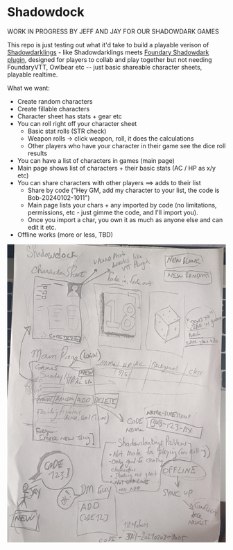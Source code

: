 # Shadowdock

WORK IN PROGRESS BY JEFF AND JAY FOR OUR SHADOWDARK GAMES

This repo is just testing out what it'd take to build a playable verison of [Shadowdarklings](https://shadowdarklings.net/) - like Shadowdarklings meets [Foundary Shadowdark plugin](https://github.com/Muttley/foundryvtt-shadowdark), designed for players to collab and play together but not needing FoundaryVTT, Owlbear etc -- just basic shareable character sheets, playable realtime. 

What we want:

- Create random characters
- Create fillable characters
- Character sheet has stats + gear etc
- You can roll right off your character sheet
   - Basic stat rolls (STR check)
   - Weapon rolls -> click weapon, roll, it does the calculations
   - Other players who have your character in their game see the dice roll results
- You can have a list of characters in games (main page)
- Main page shows list of characters + their basic stats (AC / HP as x/y etc)
- You can share characters with other players ==> adds to their list
  - Share by code ("Hey GM, add my character to your list, the code is Bob-20240102-1011")
  - Main page lists your chars + any imported by code (no limitations, permissions, etc - just gimme the code, and I'll import you). 
  - Once you import a char, you own it as much as anyone else and can edit it etc. 
- Offline works (more or less, TBD)

<img src="design.jpg" width="600px"/>

